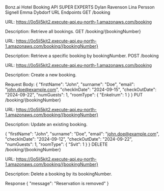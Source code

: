 Bonz.ai Hotel Booking API
SUPER EXPERTS
Dylan Ravenson Lina Persson Signell Emma Dybdorf
URL Endpoints
GET /booking

URL: https://0o5li5kjt2.execute-api.eu-north-1.amazonaws.com/booking

Description: Retrieve all bookings.
GET /booking/{bookingNumber}

URL: https://0o5li5kjt2.execute-api.eu-north-1.amazonaws.com/booking/{bookingNumber}

Description: Retrieve a specific booking by bookingNumber.
POST /booking

URL: https://0o5li5kjt2.execute-api.eu-north-1.amazonaws.com/booking

Description: Create a new booking.

Request Body: {
"firstName": "John",
"surname": "Doe",
"email": "john.doe@example.com",
"checkInDate": "2024-09-15",
"checkOutDate": "2024-09-22",
"numGuests": 1,
"roomType":
{ "Enkelrum": 1 }
}
PUT /booking/{bookingNumber}

URL: https://0o5li5kjt2.execute-api.eu-north-1.amazonaws.com/booking/{bookingNumber}

Description: Update an existing booking.

{
"firstName": "John",
"surname": "Doe",
"email": "john.doe@example.com",
"checkInDate": "2024-09-12",
"checkOutDate": "2024-09-22",
"numGuests": 1,
"roomType":
{ "Svit": 1 }
}
DELETE /booking/{bookingNumber}

URL: https://0o5li5kjt2.execute-api.eu-north-1.amazonaws.com/booking/{bookingNumber}

Description: Delete a booking by its bookingNumber.

Response { "message": "Reservation is removed" }
